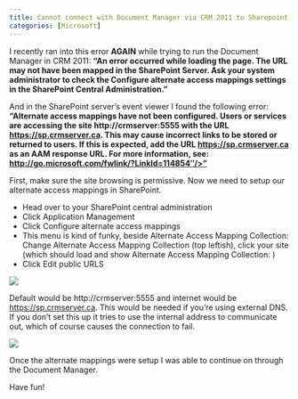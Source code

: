 ```yaml
---
title: Cannot connect with Document Manager via CRM 2011 to Sharepoint 2010
categories: [Microsoft]
---
```



I recently ran into this error **AGAIN** while trying to run the Document Manager in CRM 2011: **“An error occurred while loading the page. The URL may not have been mapped in the SharePoint Server. Ask your system administrator to check the Configure alternate access mappings settings in the SharePoint Central Administration.”**

And in the SharePoint server’s event viewer I found the following error: **“Alternate access mappings have not been configured. Users or services are accessing the site http://crmserver:5555 with the URL https://sp.crmserver.ca. This may cause incorrect links to be stored or returned to users. If this is expected, add the URL https://sp.crmserver.ca as an AAM response URL. For more information, see: http://go.microsoft.com/fwlink/?LinkId=114854″/>”**

First, make sure the site browsing is permissive. Now we need to setup our alternate access mappings in SharePoint.

*   Head over to your SharePoint central administration
*   Click Application Management
*   Click Configure alternate access mappings
*   This menu is kind of funky, beside Alternate Access Mapping Collection: Change Alternate Access Mapping Collection (top leftish), click your site (which should load and show Alternate Access Mapping Collection: )
*   Click Edit public URLS

![][2]

 [2]: /assets/img/old/Alternate_Access_Mappings.png

Default would be http://crmserver:5555 and internet would be https://sp.crmserver.ca. This would be needed if you’re using external DNS. If you don’t set this up it tries to use the internal address to communicate out, which of course causes the connection to fail.

![][3]

 [3]: /assets/img/old/Alternate_Access_Mappings_URLs.png

Once the alternate mappings were setup I was able to continue on through the Document Manager.

Have fun!
